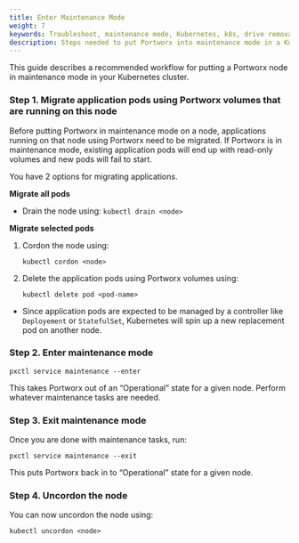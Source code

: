 ```yaml
---
title: Enter Maintenance Mode
weight: 7
keywords: Troubleshoot, maintenance mode, Kubernetes, k8s, drive removal, drive replacement, pool list, pool priority
description: Steps needed to put Portworx into maintenance mode in a Kubernetes cluster
---
```


This guide describes a recommended workflow for putting a Portworx node in maintenance mode in your Kubernetes cluster.

### Step 1. Migrate application pods using Portworx volumes that are running on this node

Before putting Portworx in maintenance mode on a node, applications running on that node using Portworx need to be migrated. If Portworx is in maintenance mode, existing application pods will end up with read-only volumes and new pods will fail to start.

You have 2 options for migrating applications.

**Migrate all pods**

* Drain the node using: `kubectl drain <node>`

**Migrate selected pods**

1. Cordon the node using:

    ```text
    kubectl cordon <node>
    ```

2. Delete the application pods using Portworx volumes using:

    ```text
    kubectl delete pod <pod-name>
    ```

* Since application pods are expected to be managed by a controller like `Deployement` or `StatefulSet`, Kubernetes will spin up a new replacement pod on another node.

### Step 2. Enter maintenance mode

```text
pxctl service maintenance --enter
```

This takes Portworx out of an “Operational” state for a given node. Perform whatever maintenance tasks are needed.

### Step 3. Exit maintenance mode

Once you are done with maintenance tasks, run:

```text
pxctl service maintenance --exit
```

This puts Portworx back in to “Operational” state for a given node.

###  Step 4. Uncordon the node

You can now uncordon the node using:

```text
kubectl uncordon <node>
```

